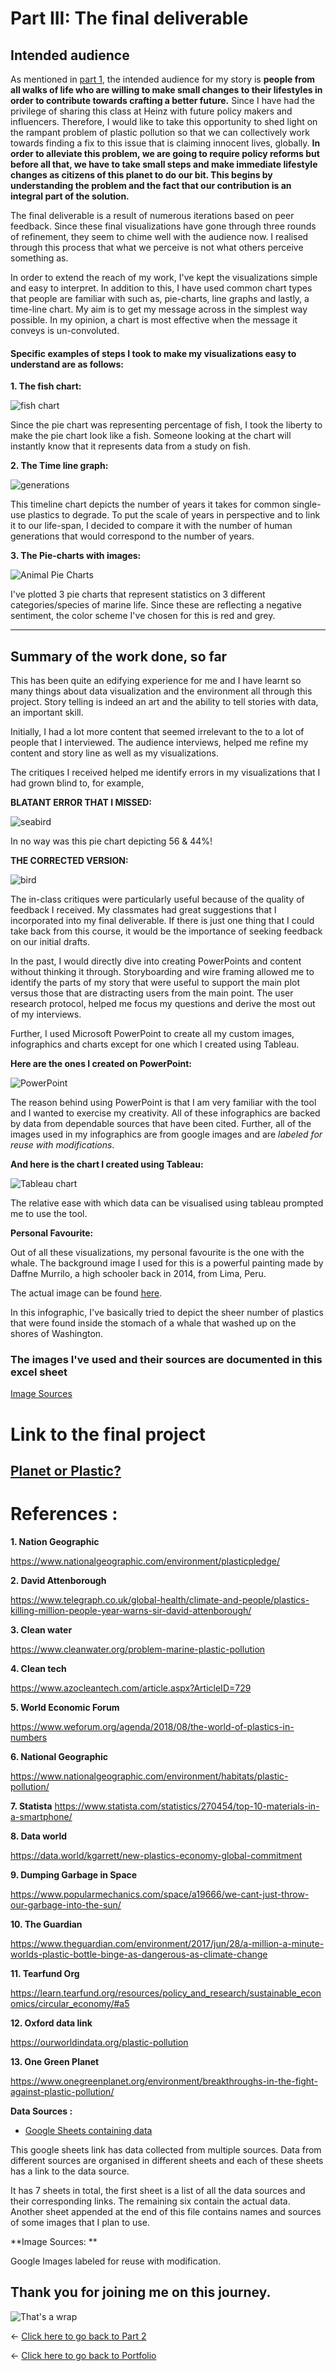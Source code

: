 # Part III: The final deliverable

## Intended audience

As mentioned in [part 1](/final_project_shreya.md), the intended audience for my story is **people from all walks of life who are willing to make small changes to their lifestyles in order to contribute towards crafting a better future.** Since I have had the privilege of sharing this class at Heinz with future policy makers and influencers. Therefore, I would like to take this opportunity to shed light on the rampant problem of plastic pollution so that we can collectively work towards finding a fix to this issue that is claiming innocent lives, globally. **In order to alleviate this problem, we are going to require policy reforms but before all that, we have to take small steps and make immediate lifestyle changes as citizens of this planet to do our bit. This begins by understanding the problem and the fact that our contribution is an integral part of the solution.**

The final deliverable is a result of numerous iterations based on peer feedback. Since these final visualizations have gone through three rounds of refinement, they seem to chime well with the audience now. I realised through this process that what we perceive is not what others perceive something as.

In order to extend the reach of my work, I've kept the visualizations simple and easy to interpret. In addition to this, I have used common chart types that people are familiar with such as, pie-charts, line graphs and lastly, a time-line chart. My aim is to get my message across in the simplest way possible. In my opinion, a chart is most effective when the message it conveys is un-convoluted.

#### Specific examples of steps I took to make my visualizations easy to understand are as follows:

**1. The fish chart:**

![fish chart](98percentfishchart.png)

Since the pie chart was representing percentage of fish, I took the liberty to make the pie chart look like a fish. Someone looking at the chart will instantly know that it represents data from a study on fish.

**2. The Time line graph:**

![generations](line_graph.png)

This timeline chart depicts the number of years it takes for common single-use plastics to degrade. To put the scale of years in perspective and to link it to our life-span, I decided to compare it with the number of human generations that would correspond to the number of years.


**3. The Pie-charts with images:**

![Animal Pie Charts](pie_charts_animals.png)

I've plotted 3 pie charts that represent statistics on 3 different categories/species of marine life. Since these are reflecting a negative sentiment, the color scheme I've chosen for this is red and grey.

------------------------------------------------------------------------------------------------------------------------------

## Summary of the work done, so far

This has been quite an edifying experience for me and I have learnt so many things about data visualization and the environment all through this project. Story telling is indeed an art and the ability to tell stories with data, an important skill.

Initially, I had a lot more content that seemed irrelevant to the to a lot of people that I interviewed. The audience interviews, helped me refine my content and story line as well as my visualizations.

The critiques I received helped me identify errors in my visualizations that I had grown blind to, for example,

**BLATANT ERROR THAT I MISSED:**

![seabird](seabird.png)

In no way was this pie chart depicting 56 & 44%!

**THE CORRECTED VERSION:**

![bird](bird.png)

The in-class critiques were particularly useful because of the quality of feedback I received. My classmates had great suggestions that I incorporated into my final deliverable. If there is just one thing that I could take back from this course, it would be the importance of seeking feedback on our initial drafts.

In the past, I would directly dive into creating PowerPoints and content without thinking it through. Storyboarding and wire framing allowed me to identify the parts of my story that were useful to support the main plot versus those that are distracting users from the main point. The user research protocol, helped me focus my questions and derive the most out of my interviews.

Further, I used Microsoft PowerPoint to create all my custom images, infographics and charts except for one which I created using Tableau. 

**Here are the ones I created on PowerPoint:**

![PowerPoint](infographics.png)

The reason behind using PowerPoint is that I am very familiar with the tool and I wanted to exercise my creativity. All of these infographics are backed by data from dependable sources that have been cited. Further, all of the images used in my infographics are from google images and are _labeled for reuse with modifications_.

**And here is the chart I created using Tableau:**

![Tableau chart](exponential_increase_in_plastic_production.png)

The relative ease with which data can be visualised using tableau prompted me to use the tool.

**Personal Favourite:**

Out of all these visualizations, my personal favourite is the one with the whale. The background image I used for this is a powerful painting made by Daffne Murrilo, a high schooler back in 2014, from Lima, Peru.

The actual image can be found [here](https://bowseat.org/gallery/plastic-whale/).

In this infographic, I've basically tried to depict the sheer number of plastics that were found inside the stomach of a whale that washed up on the shores of Washington.

### The images I've used and their sources are documented in this excel sheet

[Image Sources](https://docs.google.com/spreadsheets/d/1XvUMh-gJKoEXJXd64z43LbWM1I6PPfVx9TdyhwOnaXs/edit?usp=sharing)

# Link to the final project

## [Planet or Plastic?](https://carnegiemellon.shorthandstories.com/planet-or-plastic-/index.html)


# References :

**1. Nation Geographic** 

https://www.nationalgeographic.com/environment/plasticpledge/

**2. David Attenborough**

https://www.telegraph.co.uk/global-health/climate-and-people/plastics-killing-million-people-year-warns-sir-david-attenborough/

**3. Clean water** 

https://www.cleanwater.org/problem-marine-plastic-pollution

**4. Clean tech**

https://www.azocleantech.com/article.aspx?ArticleID=729

**5. World Economic Forum** 

https://www.weforum.org/agenda/2018/08/the-world-of-plastics-in-numbers

**6. National Geographic**

https://www.nationalgeographic.com/environment/habitats/plastic-pollution/

**7. Statista** 
https://www.statista.com/statistics/270454/top-10-materials-in-a-smartphone/

**8. Data world** 

https://data.world/kgarrett/new-plastics-economy-global-commitment

**9. Dumping Garbage in Space** 

https://www.popularmechanics.com/space/a19666/we-cant-just-throw-our-garbage-into-the-sun/

**10. The Guardian**

https://www.theguardian.com/environment/2017/jun/28/a-million-a-minute-worlds-plastic-bottle-binge-as-dangerous-as-climate-change

**11. Tearfund Org**

https://learn.tearfund.org/resources/policy_and_research/sustainable_economics/circular_economy/#a5

**12. Oxford data link**

https://ourworldindata.org/plastic-pollution

**13. One Green Planet**

https://www.onegreenplanet.org/environment/breakthroughs-in-the-fight-against-plastic-pollution/

**Data Sources :** 

- [Google Sheets containing data](https://docs.google.com/spreadsheets/d/1AHCi-UIvZsHg_qm53ricrzInUJc23C5QepnS6lw2utg/edit?usp=sharing)

This google sheets link has data collected from multiple sources. Data from different sources are organised in different sheets and each of these sheets has a link to the data source.

It has 7 sheets in total, the first sheet is a list of all the data sources and their corresponding links. The remaining six contain the actual data. Another sheet appended at the end of this file contains names and sources of some images that I plan to use.

**Image Sources: **

Google Images labeled for reuse with modification.

## Thank you for joining me on this journey.

![That's a wrap](/itsawrap.jpeg)

<- [Click here to go back to Part 2](/final_project_part2_shreya.md)


<- [Click here to go back to Portfolio](/README.md)
